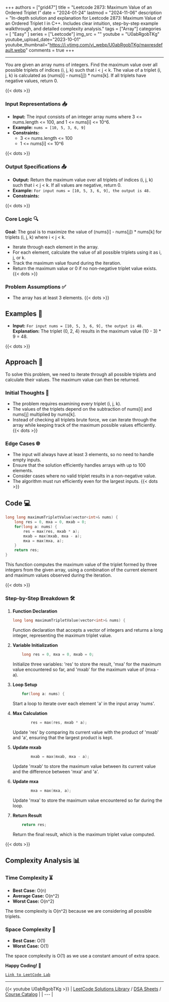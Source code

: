 
+++
authors = ["grid47"]
title = "Leetcode 2873: Maximum Value of an Ordered Triplet I"
date = "2024-01-24"
lastmod = "2024-11-06"
description = "In-depth solution and explanation for Leetcode 2873: Maximum Value of an Ordered Triplet I in C++. Includes clear intuition, step-by-step example walkthrough, and detailed complexity analysis."
tags = ["Array"]
categories = [
    "Easy"
]
series = ["Leetcode"]
img_src = ""
youtube = "U0abRgobTKg"
youtube_upload_date="2023-10-01"
youtube_thumbnail="https://i.ytimg.com/vi_webp/U0abRgobTKg/maxresdefault.webp"
comments = true
+++



---
You are given an array nums of integers. Find the maximum value over all possible triplets of indices (i, j, k) such that i < j < k. The value of a triplet (i, j, k) is calculated as (nums[i] - nums[j]) * nums[k]. If all triplets have negative values, return 0.
<!--more-->
{{< dots >}}
### Input Representations 📥
- **Input:** The input consists of an integer array nums where 3 <= nums.length <= 100, and 1 <= nums[i] <= 10^6.
- **Example:** `nums = [10, 5, 3, 6, 9]`
- **Constraints:**
	- 3 <= nums.length <= 100
	- 1 <= nums[i] <= 10^6

{{< dots >}}
### Output Specifications 📤
- **Output:** Return the maximum value over all triplets of indices (i, j, k) such that i < j < k. If all values are negative, return 0.
- **Example:** `For input nums = [10, 5, 3, 6, 9], the output is 48.`
- **Constraints:**

{{< dots >}}
### Core Logic 🔍
**Goal:** The goal is to maximize the value of (nums[i] - nums[j]) * nums[k] for triplets (i, j, k) where i < j < k.

- Iterate through each element in the array.
- For each element, calculate the value of all possible triplets using it as i, j, or k.
- Track the maximum value found during the iteration.
- Return the maximum value or 0 if no non-negative triplet value exists.
{{< dots >}}
### Problem Assumptions ✅
- The array has at least 3 elements.
{{< dots >}}
## Examples 🧩
- **Input:** `For input nums = [10, 5, 3, 6, 9], the output is 48.`  \
  **Explanation:** The triplet (0, 2, 4) results in the maximum value (10 - 3) * 9 = 48.

{{< dots >}}
## Approach 🚀
To solve this problem, we need to iterate through all possible triplets and calculate their values. The maximum value can then be returned.

### Initial Thoughts 💭
- The problem requires examining every triplet (i, j, k).
- The values of the triplets depend on the subtraction of nums[i] and nums[j] multiplied by nums[k].
- Instead of checking all triplets brute force, we can iterate through the array while keeping track of the maximum possible values efficiently.
{{< dots >}}
### Edge Cases 🌐
- The input will always have at least 3 elements, so no need to handle empty inputs.
- Ensure that the solution efficiently handles arrays with up to 100 elements.
- Consider cases where no valid triplet results in a non-negative value.
- The algorithm must run efficiently even for the largest inputs.
{{< dots >}}
## Code 💻
```cpp
long long maximumTripletValue(vector<int>& nums) {
    long res = 0, mxa = 0, mxab = 0;
    for(long a: nums) {
        res = max(res, mxab * a);
        mxab = max(mxab, mxa - a);
        mxa = max(mxa, a);
    }
    return res;
}
```

This function computes the maximum value of the triplet formed by three integers from the given array, using a combination of the current element and maximum values observed during the iteration.

{{< dots >}}
### Step-by-Step Breakdown 🛠️
1. **Function Declaration**
	```cpp
	long long maximumTripletValue(vector<int>& nums) {
	```
	Function declaration that accepts a vector of integers and returns a long integer, representing the maximum triplet value.

2. **Variable Initialization**
	```cpp
	    long res = 0, mxa = 0, mxab = 0;
	```
	Initialize three variables: 'res' to store the result, 'mxa' for the maximum value encountered so far, and 'mxab' for the maximum value of (mxa - a).

3. **Loop Setup**
	```cpp
	    for(long a: nums) {
	```
	Start a loop to iterate over each element 'a' in the input array 'nums'.

4. **Max Calculation**
	```cpp
	        res = max(res, mxab * a);
	```
	Update 'res' by comparing its current value with the product of 'mxab' and 'a', ensuring that the largest product is kept.

5. **Update mxab**
	```cpp
	        mxab = max(mxab, mxa - a);
	```
	Update 'mxab' to store the maximum value between its current value and the difference between 'mxa' and 'a'.

6. **Update mxa**
	```cpp
	        mxa = max(mxa, a);
	```
	Update 'mxa' to store the maximum value encountered so far during the loop.

7. **Return Result**
	```cpp
	    return res;
	```
	Return the final result, which is the maximum triplet value computed.

{{< dots >}}
## Complexity Analysis 📊
### Time Complexity ⏳
- **Best Case:** O(n)
- **Average Case:** O(n^2)
- **Worst Case:** O(n^2)

The time complexity is O(n^2) because we are considering all possible triplets.

### Space Complexity 💾
- **Best Case:** O(1)
- **Worst Case:** O(1)

The space complexity is O(1) as we use a constant amount of extra space.

**Happy Coding! 🎉**


[`Link to LeetCode Lab`](https://leetcode.com/problems/maximum-value-of-an-ordered-triplet-i/description/)

---
{{< youtube U0abRgobTKg >}}
| [LeetCode Solutions Library](https://grid47.xyz/leetcode/) / [DSA Sheets](https://grid47.xyz/sheets/) / [Course Catalog](https://grid47.xyz/courses/) |
| --- |

